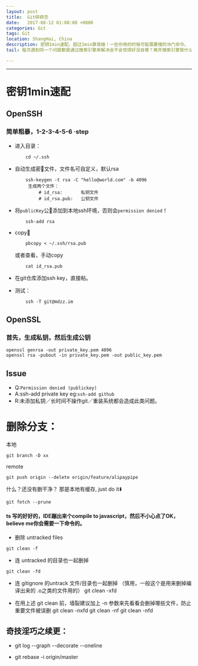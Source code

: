 ```yaml
---
layout: post
title:  Git碎碎念
date:   2017-08-12 01:08:08 +0800
categories: Git
tags: Git
location: ShangHai, China
description: 密钥1min速配，超过1min算我输！一些你用的时候可能需要搜的冷门命令。
tail: 每次遇到同一个问题都是通过搜索引擎来解决会不会觉得好没自尊？离开搜索引擎我什么都不是！

---
```

---

# 密钥1min速配
OpenSSH
---------
### 简单粗暴，1-2-3-4-5-6 ·step
+ 进入目录：
    
    ```
        cd ~/.ssh
    ```
+ 自动生成密🔑文件，文件名可自定义，默认rsa

    ```
        ssh-keygen -t rsa -C "hello@world.com" -b 4096
         生成两个文件：
             # id_rsa:       私钥文件
             # id_rsa.pub:   公钥文件
    ```
    
+ 将`publicKey`公🔑添加到本地ssh环境，否则会`permission denied`！
    
    ```
        ssh-add rsa
    ```
+ copy🔑
    
    ```
        pbcopy < ~/.ssh/rsa.pub
    ```
    或者查看，手动copy
    ```
        cat id_rsa.pub
    ```
+ 在git仓库添加ssh key，直接粘。

+ 测试：
    ```
        ssh -T git@mdzz.im
    ```
OpenSSL
-------------------
### 首先，生成私钥，然后生成公钥
```
openssl genrsa -out private_key.pem 4096
openssl rsa -pubout -in private_key.pem -out public_key.pem
```

Issue
--------------
+ Q:`Permission denied (publickey)`
+ A:ssh-add private key eg:`ssh-add github`
+ R:未添加私钥／长时间不操作git／重装系统都会造成此类问题。



# 删除分支：

本地

```
git branch -D xx
```
remote

```
git push origin --delete origin/feature/alipaypipe 
```

什么？还没有删干净？
那是本地有缓存, just do it⬇️

```
git fetch --prune
```

#### ts 写的好好的，IDE蹦出来个compile to javascript，然后不小心点了OK，believe me你会需要一下命令的。
+ 删除 untracked files
```
git clean -f

``` 
+ 连 untracked 的目录也一起删掉
```
git clean -fd

``` 
+ 连 gitignore 的untrack 文件/目录也一起删掉 （慎用，一般这个是用来删掉编译出来的 .o之类的文件用的）
git clean -xfd
 
+ 在用上述 git clean 前，墙裂建议加上 -n 参数来先看看会删掉哪些文件，防止重要文件被误删
git clean -nxfd
git clean -nf
git clean -nfd


## 奇技淫巧之续更：

+ git log --graph --decorate --oneline


+ git rebase -i origin/master